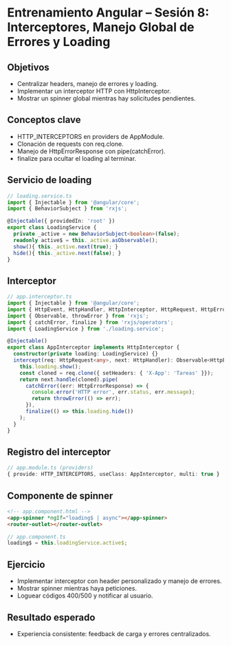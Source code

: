 # Entrenamiento Angular – Sesión 8: Interceptores, Manejo Global de Errores y Loading

## Objetivos
- Centralizar headers, manejo de errores y loading.
- Implementar un interceptor HTTP con HttpInterceptor.
- Mostrar un spinner global mientras hay solicitudes pendientes.

## Conceptos clave
- HTTP_INTERCEPTORS en providers de AppModule.
- Clonación de requests con req.clone.
- Manejo de HttpErrorResponse con pipe(catchError).
- finalize para ocultar el loading al terminar.

## Servicio de loading
```ts
// loading.service.ts
import { Injectable } from '@angular/core';
import { BehaviorSubject } from 'rxjs';

@Injectable({ providedIn: 'root' })
export class LoadingService {
  private _active = new BehaviorSubject<boolean>(false);
  readonly active$ = this._active.asObservable();
  show(){ this._active.next(true); }
  hide(){ this._active.next(false); }
}
```

## Interceptor
```ts
// app.interceptor.ts
import { Injectable } from '@angular/core';
import { HttpEvent, HttpHandler, HttpInterceptor, HttpRequest, HttpErrorResponse } from '@angular/common/http';
import { Observable, throwError } from 'rxjs';
import { catchError, finalize } from 'rxjs/operators';
import { LoadingService } from './loading.service';

@Injectable()
export class AppInterceptor implements HttpInterceptor {
  constructor(private loading: LoadingService) {}
  intercept(req: HttpRequest<any>, next: HttpHandler): Observable<HttpEvent<any>> {
    this.loading.show();
    const cloned = req.clone({ setHeaders: { 'X-App': 'Tareas' }});
    return next.handle(cloned).pipe(
      catchError((err: HttpErrorResponse) => {
        console.error('HTTP error', err.status, err.message);
        return throwError(() => err);
      }),
      finalize(() => this.loading.hide())
    );
  }
}
```

## Registro del interceptor
```ts
// app.module.ts (providers)
{ provide: HTTP_INTERCEPTORS, useClass: AppInterceptor, multi: true }
```

## Componente de spinner
```html
<!-- app.component.html -->
<app-spinner *ngIf="loading$ | async"></app-spinner>
<router-outlet></router-outlet>
```

```ts
// app.component.ts
loading$ = this.loadingService.active$;
```

## Ejercicio
- Implementar interceptor con header personalizado y manejo de errores.
- Mostrar spinner mientras haya peticiones.
- Loguear códigos 400/500 y notificar al usuario.

## Resultado esperado
- Experiencia consistente: feedback de carga y errores centralizados.